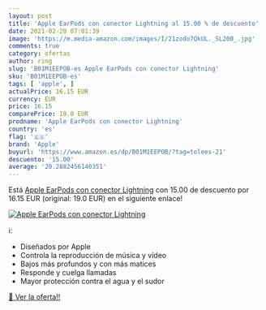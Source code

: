 ```yaml
---
layout: post
title: 'Apple EarPods con conector Lightning al 15.00 % de descuento'
date: 2021-02-20 07:01:39
image: 'https://m.media-amazon.com/images/I/21zodo7QkUL._SL200_.jpg'
comments: true
category: ofertas
author: ring
slug: 'B01M1EEPOB-es Apple EarPods con conector Lightning'
sku: 'B01M1EEPOB-es'
tags: [ 'apple', ]
actualPrice: 16.15 EUR
currency: EUR
price: 16.15
comparePrice: 19.0 EUR
prodname: 'Apple EarPods con conector Lightning'
country: 'es'
flag: '🇪🇸'
brand: 'Apple'
buyurl: 'https://www.amazon.es/dp/B01M1EEPOB/?tag=tolees-21'
descuento: '15.00'
average: '20.2882456140351'
---
```


Está [Apple EarPods con conector Lightning](https://www.amazon.es/dp/B01M1EEPOB/?tag=tolees-21) con 15.00 de descuento por 16.15 EUR (original: 19.0 EUR) en el siguiente enlace!

[![Apple EarPods con conector Lightning](https://m.media-amazon.com/images/I/21zodo7QkUL._SL200_.jpg)](https://www.amazon.es/dp/B01M1EEPOB/?tag=tolees-21)

ℹ️:

- Diseñados por Apple
- Controla la reproducción de música y vídeo
- Bajos más profundos y con más matices
- Responde y cuelga llamadas
- Mayor protección contra el agua y el sudor

[🛒 Ver la oferta!!](https://www.amazon.es/dp/B01M1EEPOB/?tag=tolees-21)
